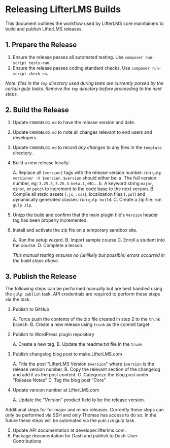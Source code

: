 Releasing LifterLMS Builds
==========================

This document outlines the workflow used by LifterLMS core maintainers to build and publish LifterLMS releases.

## 1. Prepare the Release

1. Ensure the release passes all automated testing. Use `composer run-script tests-run`.
2. Ensure the release passes coding standard checks. Use `composer run-script check-cs`.

_Note: files in the `tmp` directory used during tests are currently parsed by the certain gulp tasks. Remove the `tmp` directory before proceeding to the next steps._


## 2. Build the Release

1. Update `CHANGELOG.md` to have the release version and date.
2. Update `CHANGELOG.md` to note all changes relevant to end users and developers.
3. Update `CHANGELOG.md` to record _any changes_ to any files in the `template` directory.
4. Build a new release locally:

    A. Replace all `[version]` tags with the release version number: run `gulp versioner -V $version`. `$version` should either be:
        a. The full version number, eg: `3.25.3`, `3.25.3-beta.1`, etc...
        b. A keyword string `major`, `minor`, or `patch` to increment to the code base to the next version.
    B. Compile all static assets (`.js`, `.css`), localization files (`.pot`) and dynamically generated classes: run `gulp build`.
    C. Create a zip file: run `gulp zip`.

5. Unizp the build and confirm that the main plugin file's `Version` header tag has been properly incremented.
6. Install and activate the zip file on a temporary sandbox site.

    A. Run the setup wizard.
    B. Import sample course
    C. Enroll a student into the course.
    D. Complete a lesson.

    _This manual testing ensures no (unlikely but possible) errors occurred in the build steps above._


## 3. Publish the Release

The following steps can be performed manually but are best handled using the `gulp publish` task. API credentials are required to perform these steps via the task.

1. Publish to GitHub

    A. Force push the contents of the zip file created in step 2 to the `trunk` branch.
    B. Create a new release using `trunk` as the commit target.

2. Publish to WordPress plugin repository

    A. Create a new tag.
    B. Update the readme.txt file in the `trunk`

3. Publish changelog blog post to make.LifterLMS.com

    A. Title the post "LifterLMS Version `$version`" where `$version` is the release version number.
    B. Copy the relevant section of the changelog and add it as the post content.
    C. Categorize the blog post under "Release Notes"
    D. Tag the blog post "Core"

4. Update version number at LifterLMS.com

    A. Update the "Version" product field to be the release version.

Additional steps for for major and minor releases. Currently these steps can only be performed via SSH and only Thomas has access to do so. In the future these steps will be automated via the `publish` gulp task.

5. Update API documentation at developer.lifterlms.com.
6. Package documentation for Dash and publish to Dash-User-Contributions
